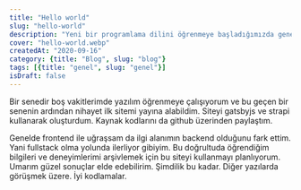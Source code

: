 ```yaml
---
title: "Hello world"
slug: "hello-world"
description: "Yeni bir programlama dilini öğrenmeye başladığımızda genelde ekrana 'Hello world' yazısını basarız. Ben de bu sitedeki ilk içeriğime Hello world ile başlamak istiyorum."
cover: "hello-world.webp"
createdAt: "2020-09-16"
category: {title: "Blog", slug: "blog"}
tags: [{title: "genel", slug: "genel"}]
isDraft: false
---
```

Bir senedir boş vakitlerimde yazılım öğrenmeye çalışıyorum ve bu geçen bir senenin ardından nihayet ilk sitemi yayına alabildim. Siteyi gatsbyjs ve strapi kullanarak oluşturdum. Kaynak kodlarını da github üzerinden paylaştım.

Genelde frontend ile uğraşsam da ilgi alanımın backend olduğunu fark ettim. Yani fullstack olma yolunda ilerliyor gibiyim. Bu doğrultuda öğrendiğim bilgileri ve deneyimlerimi arşivlemek için bu siteyi kullanmayı planlıyorum. Umarım güzel sonuçlar elde edebilirim. Şimdilik bu kadar. Diğer yazılarda görüşmek üzere. İyi kodlamalar.